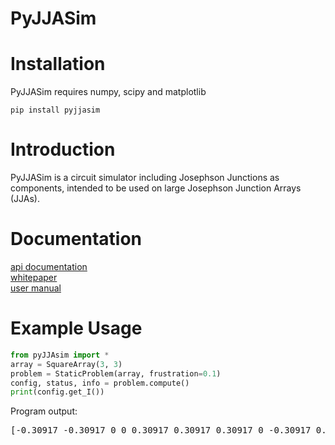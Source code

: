# PyJJASim

# Installation
PyJJASim requires numpy, scipy and matplotlib

```
pip install pyjjasim
```

# Introduction
PyJJASim is a circuit simulator including Josephson Junctions as components, intended to be used on large Josephson Junction Arrays (JJAs). 

# Documentation
[api documentation](doc/_build/html/pyjjasim.html)\
[whitepaper](PyJJASim_Whitepaper.pdf)\
[user manual](PyJJASim_Whitepaper.pdf)

# Example Usage

````python
from pyJJAsim import *
array = SquareArray(3, 3)
problem = StaticProblem(array, frustration=0.1)
config, status, info = problem.compute()
print(config.get_I())
````

Program output:
<pre>
[-0.30917 -0.30917 0 0 0.30917 0.30917 0.30917 0 -0.30917 0.30917 0 -0.30917]
</pre>
